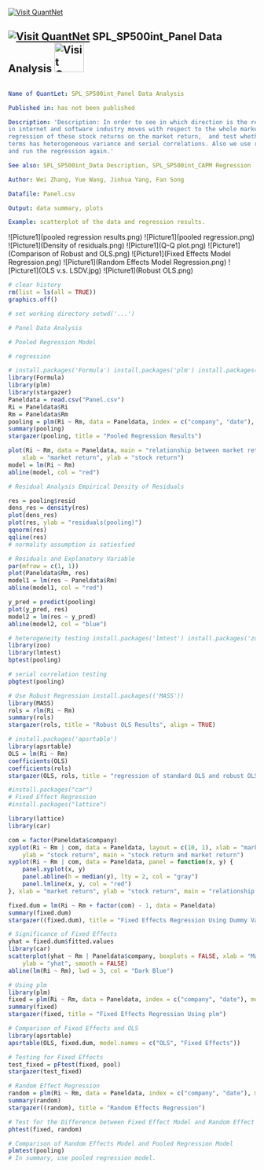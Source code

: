 [<img src="https://github.com/QuantLet/Styleguide-and-Validation-procedure/blob/master/pictures/banner.png" alt="Visit QuantNet">](http://quantlet.de/index.php?p=info)

## [<img src="https://github.com/QuantLet/Styleguide-and-Validation-procedure/blob/master/pictures/qloqo.png" alt="Visit QuantNet">](http://quantlet.de/) **SPL_SP500int_Panel Data Analysis** [<img src="https://github.com/QuantLet/Styleguide-and-Validation-procedure/blob/master/pictures/QN2.png" width="60" alt="Visit QuantNet 2.0">](http://quantlet.de/d3/ia)

```yaml

Name of QuantLet: SPL_SP500int_Panel Data Analysis

Published in: has not been published

Description: 'Description: In order to see in which direction is the return of stocks 
in internet and software industry moves with respect to the whole market, we run pooled 
regression of these stock returns on the market return,  and test whether the error 
terms has heterogeneous variance and serial correlations. Also we use robust variance 
and run the regression again.'

See also: SPL_SP500int_Data Description, SPL_SP500int_CAPM Regression

Author: Wei Zhang, Yue Wang, Jinhua Yang, Fan Song

Datafile: Panel.csv

Output: data summary, plots

Example: scatterplot of the data and regression results.

```

![Picture1](pooled regression results.png)
![Picture1](pooled regression.png)
![Picture1](Density of residuals.png)
![Picture1](Q-Q plot.png)
![Picture1](Comparison of Robust and OLS.png)
![Picture1](Fixed Effects Model Regression.png)
![Picture1](Random Effects Model Regression.png)
![Picture1](OLS v.s. LSDV.jpg)
![Picture1](Robust OLS.png)



```r
# clear history
rm(list = ls(all = TRUE))
graphics.off()

# set working directory setwd('...')

# Panel Data Analysis

# Pooled Regression Model

# regression

# install.packages('Formula') install.packages('plm') install.packages('stargazer')
library(Formula)
library(plm)
library(stargazer)
Paneldata = read.csv("Panel.csv")
Ri = Paneldata$Ri
Rm = Paneldata$Rm
pooling = plm(Ri ~ Rm, data = Paneldata, index = c("company", "date"), model = "pooling")
summary(pooling)
stargazer(pooling, title = "Pooled Regression Results")

plot(Ri ~ Rm, data = Paneldata, main = "relationship between market return and stock return", 
    xlab = "market return", ylab = "stock return")
model = lm(Ri ~ Rm)
abline(model, col = "red")

# Residual Analysis Empirical Density of Residuals

res = pooling$resid
dens_res = density(res)
plot(dens_res)
plot(res, ylab = "residuals(pooling)")
qqnorm(res)
qqline(res)
# normality assumption is satiesfied

# Residuals and Explanatory Variable
par(mfrow = c(1, 1))
plot(Paneldata$Rm, res)
model1 = lm(res ~ Paneldata$Rm)
abline(model1, col = "red")

y_pred = predict(pooling)
plot(y_pred, res)
model2 = lm(res ~ y_pred)
abline(model2, col = "blue")

# heterogeneity testing install.packages('lmtest') install.packages('zoo')
library(zoo)
library(lmtest)
bptest(pooling)

# serial correlation testing
pbgtest(pooling)

# Use Robust Regression install.packages(('MASS'))
library(MASS)
rols = rlm(Ri ~ Rm)
summary(rols)
stargazer(rols, title = "Robust OLS Results", align = TRUE)

# install.packages('apsrtable')
library(apsrtable)
OLS = lm(Ri ~ Rm)
coefficients(OLS)
coefficients(rols)
stargazer(OLS, rols, title = "regression of standard OLS and robust OLS")

#install.packages("car")
# Fixed Effect Regression
#install.packages("lattice")

library(lattice)
library(car)

com = factor(Paneldata$company)
xyplot(Ri ~ Rm | com, data = Paneldata, layout = c(10, 1), xlab = "market return", 
    ylab = "stock return", main = "stock return and market return")
xyplot(Ri ~ Rm | com, data = Paneldata, panel = function(x, y) {
    panel.xyplot(x, y)
    panel.abline(h = median(y), lty = 2, col = "gray")
    panel.lmline(x, y, col = "red")
}, xlab = "market return", ylab = "stock return", main = "relationship between market return and stock return")

fixed.dum = lm(Ri ~ Rm + factor(com) - 1, data = Paneldata)
summary(fixed.dum)
stargazer((fixed.dum), title = "Fixed Effects Regression Using Dummy Variables")

# Significance of Fixed Effects
yhat = fixed.dum$fitted.values
library(car)
scatterplot(yhat ~ Rm | Paneldata$company, boxplots = FALSE, xlab = "Market price", 
    ylab = "yhat", smooth = FALSE)
abline(lm(Ri ~ Rm), lwd = 3, col = "Dark Blue")

# Using plm
library(plm)
fixed = plm(Ri ~ Rm, data = Paneldata, index = c("company", "date"), model = "within")
summary(fixed)
stargazer(fixed, title = "Fixed Effects Regression Using plm")

# Comparison of Fixed Effects and OLS
library(apsrtable)
apsrtable(OLS, fixed.dum, model.names = c("OLS", "Fixed Effects"))

# Testing for Fixed Effects
test_fixed = pFtest(fixed, pool)
stargazer(test_fixed)

# Random Effect Regression
random = plm(Ri ~ Rm, data = Paneldata, index = c("company", "date"), model = "random")
summary(random)
stargazer((random), title = "Random Effects Regression")

# Test for the Difference between Fixed Effect Model and Random Effect Model
phtest(fixed, random)

# Comparison of Random Effects Model and Pooled Regression Model
plmtest(pooling)
# In summary, use pooled regression model.

```
